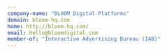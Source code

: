 ```yaml
---
company-name: "BLOOM Digital Platforms"
domain: bloom-hq.com
home: http://bloom-hq.com/
email: hello@bloomdigital.com
member-of: "Interactive Advertising Bureau (IAB)"
---
```




